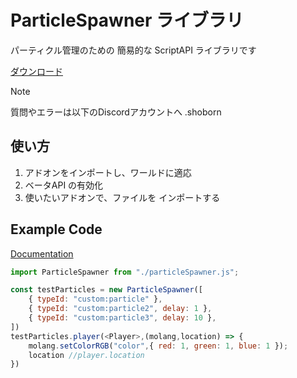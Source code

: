 # ParticleSpawner ライブラリ

パーティクル管理のための 簡易的な ScriptAPI ライブラリです

[ダウンロード](https://github.com/haya-to8810/ParticleSpawner/releases/download/minecraft/soundPlayer.js)

> [!NOTE]
> 質問やエラーは以下のDiscordアカウントへ
> .shoborn

## 使い方
1. アドオンをインポートし、ワールドに適応
2. ベータAPI の有効化
3. 使いたいアドオンで、ファイルを インポートする

## Example Code

[Documentation](docs/particleSpawner.md)

```javascript
import ParticleSpawner from "./particleSpawner.js";

const testParticles = new ParticleSpawner([
    { typeId: "custom:particle" },
    { typeId: "custom:particle2", delay: 1 },
    { typeId: "custom:particle3", delay: 10 },
])
testParticles.player(<Player>,(molang,location) => {
    molang.setColorRGB("color",{ red: 1, green: 1, blue: 1 });
    location //player.location
})
```
